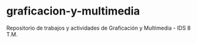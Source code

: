 # graficacion-y-multimedia
Repositorio de trabajos y actividades de Graficación y Multimedia - IDS 8 T.M.
